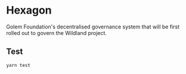 # Hexagon

Golem Foundation's decentralised governance system that will be first rolled out to govern the Wildland project.

## Test
```
yarn test
```